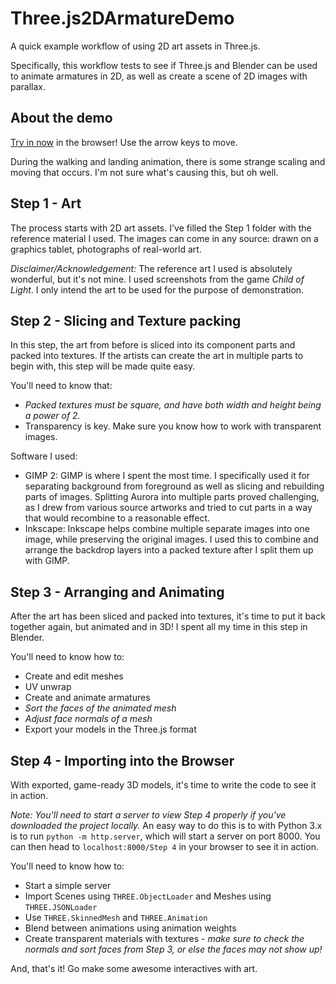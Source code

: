 # Three.js2DArmatureDemo

A quick example workflow of using 2D art assets in Three.js.

Specifically, this workflow tests to see if Three.js and Blender can be used to animate armatures in 2D, as well as create a scene of 2D images with parallax.

## About the demo

[Try in now](http://willy-vvu.github.io/Three.js2DArmatureDemo/Step%204/) in the browser! Use the arrow keys to move.

During the walking and landing animation, there is some strange scaling and moving that occurs. I'm not sure what's causing this, but oh well.

## Step 1 - Art

The process starts with 2D art assets. I've filled the Step 1 folder with the reference material I used. The images can come in any source: drawn on a graphics tablet, photographs of real-world art.

*Disclaimer/Acknowledgement:* The reference art I used is absolutely wonderful, but it's not mine. I used screenshots from the game *Child of Light*. I only intend the art to be used for the purpose of demonstration.

## Step 2 - Slicing and Texture packing

In this step, the art from before is sliced into its component parts and packed into textures. If the artists can create the art in multiple parts to begin with, this step will be made quite easy.

You'll need to know that:
- *Packed textures must be square, and have both width and height being a power of 2.*
- Transparency is key. Make sure you know how to work with transparent images.

Software I used:
- GIMP 2: GIMP is where I spent the most time. I specifically used it for separating background from foreground as well as slicing and rebuilding parts of images. Splitting Aurora into multiple parts proved challenging, as I drew from various source artworks and tried to cut parts in a way that would recombine to a reasonable effect.
- Inkscape: Inkscape helps combine multiple separate images into one image, while preserving the original images. I used this to combine and arrange the backdrop layers into a packed texture after I split them up with GIMP.

## Step 3 - Arranging and Animating

After the art has been sliced and packed into textures, it's time to put it back together again, but animated and in 3D! I spent all my time in this step in Blender.

You'll need to know how to:
- Create and edit meshes
- UV unwrap
- Create and animate armatures
- *Sort the faces of the animated mesh*
- *Adjust face normals of a mesh*
- Export your models in the Three.js format

## Step 4 - Importing into the Browser

With exported, game-ready 3D models, it's time to write the code to see it in action.

*Note: You'll need to start a server to view Step 4 properly if you've downloaded the project locally.* An easy way to do this is to with Python 3.x is to run `python -m http.server`, which will start a server on port 8000. You can then head to `localhost:8000/Step 4` in your browser to see it in action.

You'll need to know how to:
- Start a simple server
- Import Scenes using `THREE.ObjectLoader` and Meshes using `THREE.JSONLoader`
- Use `THREE.SkinnedMesh` and `THREE.Animation`
- Blend between animations using animation weights
- Create transparent materials with textures *- make sure to check the normals and sort faces from Step 3, or else the faces may not show up!*

And, that's it! Go make some awesome interactives with art.
